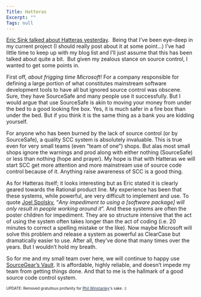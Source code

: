 ```yaml
---
Title: Hatteras
Excerpt: ""
Tags: null
---
```

<div class=Section1>
<p><a href="http://software.ericsink.com/20040524.html#10169" target=_blank>Eric Sink talked about Hatteras yesterday</a>. &nbsp;Being that I&#8217;ve been eye-deep in my current project (I should really post about it at some point&#8230;) I&#8217;ve had little time to keep up with my blog list and I&#8217;ll just assume that this has been talked about quite a bit.&nbsp; But given my zealous stance on source control, I wanted to get some points in.</p>
<p>First off, <i><span style="FONT-STYLE: italic">about&nbsp;frigging time Microsoft</span></i>! For a company responsible for defining a large portion of what constitutes mainstream software development tools to have all but ignored source control was obscene. Sure, they have SourceSafe and many people use it successfully. But I would argue that use SourceSafe is akin to moving your money from under the bed to a good looking fire box. Yes, it is much safer in a fire box than under the bed. But if you think it is the same thing as a bank you are kidding yourself.</p>
<p>For anyone who has been burned by the lack of source control (or by SourceSafe), a quality SCC system is absolutely invaluable. This is true even for very small teams (even &#8220;team of one&#8221;) shops. But alas most small shops ignore the warnings and prod along with either nothing (SourceSafe) or less than nothing (hope and prayer). My hope is that with Hatteras we will start SCC get more attention and more mainstream use of source code control because of it. Anything raise awareness of SCC is a good thing.</p>
<p>As for Hatteras itself; it looks interesting but as Eric stated it is clearly geared towards the Rational product line. My experience has been that these systems, while powerful, are very difficult to implement and use. To quote <a href="http://www.fogcreek.com/FogBUGZ/WhyFogBUGZWorks.html" target=_blank>Joel Spolsky</a>, &#8220;<i><span style="FONT-STYLE: italic">Any impediment to using a [software package] will only result in people working around it</span></i>&#8221;. And these systems are often the poster children for impediment. They are so structure intensive that the act of using the system often takes longer than the act of coding (i.e. 20 minutes to correct a spelling mistake or the like). Now maybe Microsoft will solve this problem and release a system as powerful as ClearCase but dramatically easier to use. After all, they&#8217;ve done that many times over the years. But I wouldn&#8217;t hold my breath.</p>
<p>So for me and my small team over here, we will continue to happy use <a href="http://www.sourcegear.com/vault" target=_blank>SourceGear&#8217;s Vault</a>. It is affordable, highly reliable, and doesn&#8217;t impede my team from getting things done. And that to me is the hallmark of a good source code control system.</p>
<p><font size=1>UPDATE: Removed gratuitous profanity for </font><a id=Comments.ascx_CommentList__ctl0_NameLink href="http://www.myservicescentral.com/" target=_blank><font color=#223355 size=1>Phil Winstanley</font></a><font size=1>'s sake. :)</font></p></div>